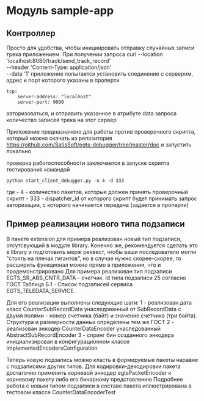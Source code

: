 # Модуль sample-app

## Контроллер
Просто для удобства, чтобы инициировать отправку случайных записи трека приложением.
При получении запроса
    curl --location 'localhost:8080/track/send_track_record' \
    --header 'Content-Type: application/json' \
    --data '1'
приложение попытается установить соединение с сервером, адрес и порт
которого указаны в проперти

    tcp:
        server-address: "localhost"
        server-port: 9090

авторизоваться, и отправить указанное в атрибуте data запроса количество записей трека на этот сервер

Приложение предназначено для работы против проверочного скрипта, который можно скачать из репозитория
https://github.com/SatisSoft/egts-debugger/tree/master/doc
и запустить локально

проверка работоспособности заключается в запуске скрипта тестирования командой

    python start_client_debugger.py -n 4 -d 333

где
    - 4   - количество пакетов, которые должен принять проверочный скрипт
    - 333 - dispatcher_id от которого скрипт будет принимать запрос авторизации, с которого начинается передача (задается в проперти)

## Пример реализации нового типа подзаписи
В пакете extension для примера реализован новый тип подзаписи, отсутсвующий в модуле library.
Конечно же, рекомендуется сделать это в library и подготовить мерж реквест, чтобы ваши последователи могли
"стоять на плечах гигантов", но в случае нужно скорее-скорее, то расширить функционал можно прямо в приложении, что и продемонстрировано
Для примера реализован тип подзаписи EGTS_SR_ABS_CNTR_DATA - счетчик. Id типа подзаписи 25 согласно ГОСТ
    Таблица Б.1 - Список подзаписей сервиса EGTS_TELEDATA_SERVICE

Для его реализации выполнены следующие шаги:
    1 - реализован дата класс CounterSubRecordData унаследованный от SubRecordData с двумя полями - номер счетчика (байт)
    и значение счетчика (три байта). Структура и размерности данных определены тем же ГОСТ
    2 - реализован энкодер CounterDataEncoder унаследованный AbstractSubRecordEncoder
    3 - спринг бин созданного энкодера инициализирован в конфигурационном классе ImplementedEncodersConfiguration

Теперь новую подзапись можно класть в формируемые пакеты наравне с подзаписями других типов.
Для кодировки-декодировки пакета достаточно применить корневой энкодер egtsPacketEncoder к корневому пакету либо его бинарному представлению
Подробнее работа с новым типом подзаписи в составе пакета иллюстрирована в тестовом классе CounterDataEncoderTest
